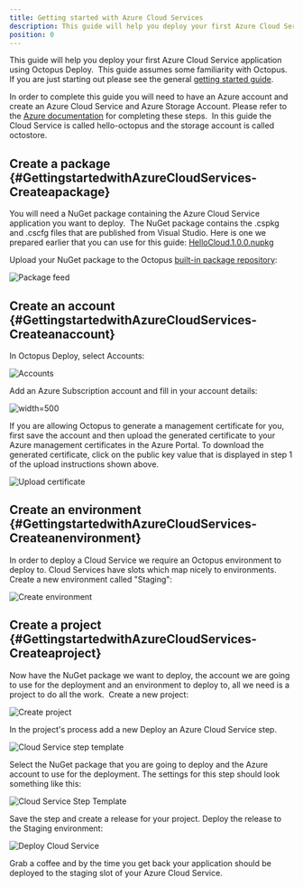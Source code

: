 ```yaml
---
title: Getting started with Azure Cloud Services
description: This guide will help you deploy your first Azure Cloud Service application with Octopus Deploy.
position: 0
---
```


This guide will help you deploy your first Azure Cloud Service application using Octopus Deploy.  This guide assumes some familiarity with Octopus. If you are just starting out please see the general [getting started guide](/docs/getting-started.md).

In order to complete this guide you will need to have an Azure account and create an Azure Cloud Service and Azure Storage Account. Please refer to the [Azure documentation](https://azure.microsoft.com/en-us/documentation/) for completing these steps.  In this guide the Cloud Service is called hello-octopus and the storage account is called octostore.

## Create a package {#GettingstartedwithAzureCloudServices-Createapackage}

You will need a NuGet package containing the Azure Cloud Service application you want to deploy.  The NuGet package contains the .cspkg and .cscfg files that are published from Visual Studio. Here is one we prepared earlier that you can use for this guide: [HelloCloud.1.0.0.nupkg](https://download.octopusdeploy.com/demo/HelloCloud.1.0.0.nupkg)

Upload your NuGet package to the Octopus [built-in package repository](/docs/packaging-applications/package-repositories/index.md):

![Package feed](package-feed.png "width=500")

## Create an account {#GettingstartedwithAzureCloudServices-Createanaccount}

In Octopus Deploy, select Accounts:

![Accounts](../images/account-link.png "width=500")

Add an Azure Subscription account and fill in your account details:

![](create-management-cert.png "width=500")

If you are allowing Octopus to generate a management certificate for you, first save the account and then upload the generated certificate to your Azure management certificates in the Azure Portal. To download the generated certificate, click on the public key value that is displayed in step 1 of the upload instructions shown above.

![Upload certificate](../images/azure-cert-upload.png "width=500")

## Create an environment {#GettingstartedwithAzureCloudServices-Createanenvironment}

In order to deploy a Cloud Service we require an Octopus environment to deploy to. Cloud Services have slots which map nicely to environments. Create a new environment called "Staging":

![Create environment](create-env.png "width=500")

## Create a project {#GettingstartedwithAzureCloudServices-Createaproject}

Now have the NuGet package we want to deploy, the account we are going to use for the deployment and an environment to deploy to, all we need is a project to do all the work.  Create a new project:

![Create project](create-project.png "width=500")

In the project's process add a new Deploy an Azure Cloud Service step.

![Cloud Service step template](../../../images/5671696/5865904.png "width=170")

Select the NuGet package that you are going to deploy and the Azure account to use for the deployment. The settings for this step should look something like this:

![Cloud Service Step Template](cloud-service-step.png "width=500")

Save the step and create a release for your project. Deploy the release to the Staging environment:

![Deploy Cloud Service](deploy-cloud-service.png "width=500")

Grab a coffee and by the time you get back your application should be deployed to the staging slot of your Azure Cloud Service.
